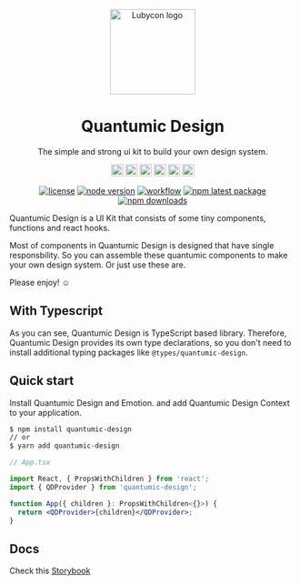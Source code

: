 <p align="center">
  <img width="150" src="https://assets.lubycon.io/logo/symbol-color.svg" alt="Lubycon logo">
</p>

<h1 align="center">Quantumic Design</h1>
<p align="center">The simple and strong ui kit to build your own design system.</p>

<div align="center" style="margin-bottom: 8px;">
  <a href="https://www.typescriptlang.org/" title="Typescript"><img src="https://github.com/tomchen/stack-icons/blob/master/logos/typescript-icon.svg" alt="Typescript" width="21px" height="21px"></a>
  <a href="https://reactjs.org/" title="React"><img src="https://github.com/tomchen/stack-icons/blob/master/logos/react.svg" alt="React" width="21px" height="21px"></a>
  <a href="https://www.w3.org/TR/html5/" title="HTML5"><img src="https://github.com/tomchen/stack-icons/blob/master/logos/html-5.svg" alt="HTML5" width="21px" height="21px"></a>
  <a href="https://rollupjs.org/" title="rollup.js"><img src="https://github.com/tomchen/stack-icons/blob/master/logos/rollup.svg" alt="rollup.js" width="21px" height="21px"></a>
  <a href="https://yarnpkg.com/" title="Yarn"><img src="https://github.com/tomchen/stack-icons/blob/master/logos/yarn.svg" alt="Yarn" width="21px" height="21px"></a>
  <a href="https://www.npmjs.com/" title="NPM"><img src="https://github.com/tomchen/stack-icons/blob/master/logos/npm.svg" alt="NPM" width="21px" height="21px"></a>
</div>

<div align="center">
  
  [![license](https://img.shields.io/badge/license-MIT-blue.svg)](https://github.com/mui-org/material-ui/blob/master/LICENSE)
  [![node version](https://badgen.net/npm/node/quantumic-design)](https://github.com/Lubycon/quantumic-design/blob/master/package.json#L7)
  [![workflow](https://github.com/Lubycon/quantumic-design/workflows/Release%20Library/badge.svg)](https://github.com/Lubycon/quantumic-design)
  [![npm latest package](https://img.shields.io/npm/v/quantumic-design/latest.svg)](https://www.npmjs.com/package/quantumic-design)
  [![npm downloads](https://img.shields.io/npm/dm/quantumic-design.svg)](https://www.npmjs.com/package/quantumic-design)
  
</div>

Quantumic Design is a UI Kit that consists of some tiny components, functions and react hooks. 

Most of components in Quantumic Design is designed that have single responsbility. So you can assemble these quantumic components to make your own design system. Or just use these are.

Please enjoy! ☺️

## With Typescript

As you can see, Quantumic Design is TypeScript based library. Therefore, Quantumic Design provides its own type declarations, so you don't need to install additional typing packages like `@types/quantumic-design`.

## Quick start

Install Quantumic Design and Emotion. and add Quantumic Design Context to your application.

```bash
$ npm install quantumic-design
// or
$ yarn add quantumic-design
```
```jsx
// App.tsx

import React, { PropsWithChildren } from 'react';
import { QDProvider } from 'quantumic-design';

function App({ children }: PropsWithChildren<{}>) {
  return <QDProvider>{children}</QDProvider>;
}
```

## Docs
Check this [Storybook](https://ui-kit.lubycon.io/?path=/docs/quantumic-design-welcome--page)

